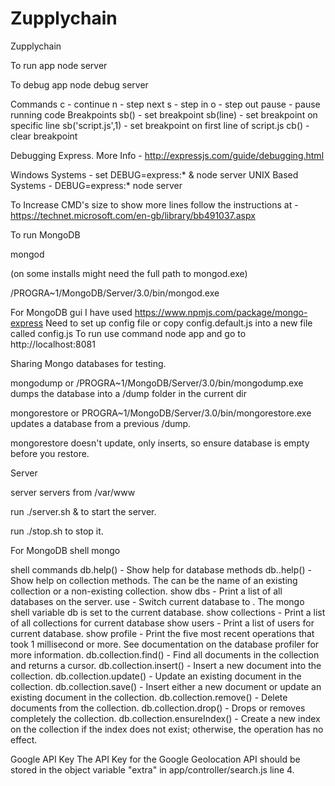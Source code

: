 # Zupplychain
Zupplychain

To run app
node server

To debug app
node debug server

Commands
c - continue
n - step next
s - step in
o - step out
pause - pause running code
Breakpoints
sb() - set breakpoint
sb(line) - set breakpoint on specific line
sb('script.js',1) - set breakpoint on first line of script.js
cb() - clear breakpoint

Debugging Express. More Info - http://expressjs.com/guide/debugging.html

Windows Systems    - set DEBUG=express:* & node server
UNIX Based Systems - DEBUG=express:* node server

To Increase CMD's size to show more lines follow the instructions at - https://technet.microsoft.com/en-gb/library/bb491037.aspx

To run MongoDB

mongod

(on some installs might need the full path to mongod.exe)

/PROGRA~1/MongoDB/Server/3.0/bin/mongod.exe 

For MongoDB gui I have used https://www.npmjs.com/package/mongo-express
Need to set up config file or copy config.default.js into a new file called config.js
To run use command node app and go to http://localhost:8081


Sharing Mongo databases for testing.

mongodump
or
/PROGRA~1/MongoDB/Server/3.0/bin/mongodump.exe dumps the database into a /dump folder in the current dir

mongorestore
or
PROGRA~1/MongoDB/Server/3.0/bin/mongorestore.exe updates a database from a previous /dump.

mongorestore doesn't update, only inserts, so ensure database is empty before you restore.


Server

server servers from /var/www

run 
./server.sh &
to start the server.

run 
./stop.sh
to stop it.




For MongoDB shell 
mongo

shell commands
db.help() - Show help for database methods
db.<collection>.help() - Show help on collection methods. The <collection> can be the name of an existing collection or a non-existing collection.
show dbs - Print a list of all databases on the server.
use <db> - Switch current database to <db>. The mongo shell variable db is set to the current database.
show collections - Print a list of all collections for current database
show users - Print a list of users for current database.
show profile - Print the five most recent operations that took 1 millisecond or more. See documentation on the database profiler for more information.
db.collection.find() - Find all documents in the collection and returns a cursor.
db.collection.insert() - Insert a new document into the collection.
db.collection.update() - Update an existing document in the collection.
db.collection.save() - Insert either a new document or update an existing document in the collection.
db.collection.remove() - Delete documents from the collection.
db.collection.drop() - Drops or removes completely the collection.
db.collection.ensureIndex() - Create a new index on the collection if the index does not exist; otherwise, the operation has no effect.

Google API Key
The API Key for the Google Geolocation API should be stored in the object variable "extra" in app/controller/search.js line 4.